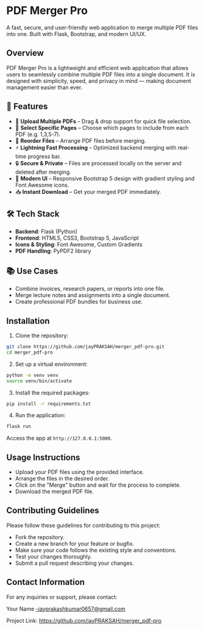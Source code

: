 # PDF Merger Pro

A fast, secure, and user-friendly web application to merge multiple PDF files into one. Built with Flask, Bootstrap, and modern UI/UX.

## Overview

PDF Merger Pro is a lightweight and efficient web application that allows users to seamlessly combine multiple PDF files into a single document.
It is designed with simplicity, speed, and privacy in mind — making document management easier than ever.

## 🚀 Features

- 📂 **Upload Multiple PDFs** – Drag & drop support for quick file selection.
- 🔢 **Select Specific Pages** – Choose which pages to include from each PDF (e.g. 1,3,5-7).
- 🔄 **Reorder Files** – Arrange PDF files before merging.
- ⚡ **Lightning Fast Processing** – Optimized backend merging with real-time progress bar.
- 🔒 **Secure & Private** – Files are processed locally on the server and deleted after merging.
- 🎨 **Modern UI** – Responsive Bootstrap 5 design with gradient styling and Font Awesome icons.
- 📥 **Instant Download** – Get your merged PDF immediately.

## 🛠️ Tech Stack

- **Backend**: Flask (Python)
- **Frontend**: HTML5, CSS3, Bootstrap 5, JavaScript
- **Icons & Styling**: Font Awesome, Custom Gradients
- **PDF Handling**: PyPDF2 library

## 📚 Use Cases

- Combine invoices, research papers, or reports into one file.
- Merge lecture notes and assignments into a single document.
- Create professional PDF bundles for business use.

## Installation

1. Clone the repository:

```bash
git clone https://github.com/jayPRAKSAH/merger_pdf-pro.git
cd merger_pdf-pro
```

2. Set up a virtual environment:

```bash
python -m venv venv
source venv/bin/activate
```

3. Install the required packages:

```bash
pip install -r requirements.txt
```

4. Run the application:

```bash
flask run
```

Access the app at `http://127.0.0.1:5000`.

## Usage Instructions

- Upload your PDF files using the provided interface.
- Arrange the files in the desired order.
- Click on the "Merge" button and wait for the process to complete.
- Download the merged PDF file.

## Contributing Guidelines

Please follow these guidelines for contributing to this project:

- Fork the repository.
- Create a new branch for your feature or bugfix.
- Make sure your code follows the existing style and conventions.
- Test your changes thoroughly.
- Submit a pull request describing your changes.



## Contact Information

For any inquiries or support, please contact:

Your Name -jayprakashkumar0657@gmail.com

Project Link: https://github.com/jayPRAKSAH/merger_pdf-pro
